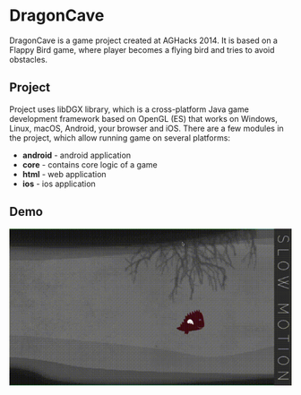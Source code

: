 # DragonCave
DragonCave is a game project created at AGHacks 2014. It is based on a Flappy Bird game, where player becomes a flying bird and tries to avoid obstacles.

## Project

Project uses libDGX library, which is a cross-platform Java game development framework based on OpenGL (ES) that works on Windows, Linux, macOS, Android, your browser and iOS.
There are a few modules in the project, which allow running game on several platforms:
- **android** - android application
- **core** - contains core logic of a game
- **html** - web application
- **ios** - ios application

## Demo

![DragonCave](dragoncave.gif)


